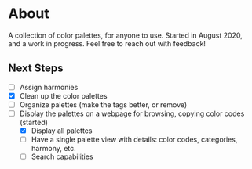 # About

A collection of color palettes, for anyone to use. Started in August 2020, and a work in progress. Feel free to reach out with feedback!

## Next Steps

- [ ] Assign harmonies
- [x] Clean up the color palettes
- [ ] Organize palettes (make the tags better, or remove)
- [ ] Display the palettes on a webpage for browsing, copying color codes (started)
  - [x] Display all palettes
  - [ ] Have a single palette view with details: color codes, categories, harmony, etc.
  - [ ] Search capabilities
